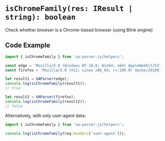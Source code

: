 # `isChromeFamily(res: IResult | string): boolean`

Check whether browser is a Chrome-based browser (using Blink engine)

## Code Example

```js [example.js]
import { isChromeFamily } from 'ua-parser-js/helpers';

const edge = 'Mozilla/5.0 (Windows NT 10.0; Win64; x64) AppleWebKit/537.36 (KHTML, like Gecko) Chrome/119.0.0.0 Safari/537.36 Edg/119.0.2151.58';
const firefox = 'Mozilla/5.0 (X11; Linux x86_64; rv:109.0) Gecko/20100101 Firefox/111.0';

let result1 = UAParser(edge);
console.log(isChromeFamily(result1));
// true

let result2 = UAParser(firefox);
console.log(isChromeFamily(result2)); 
// false
```

Alternatively, with only user-agent data:

```js [example-server.js]
import { isChromeFamily } from 'ua-parser-js/helpers';

console.log(isChromeFamily(req.headers['user-agent']));
```